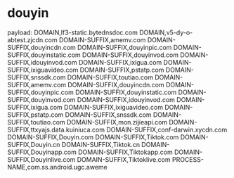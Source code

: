 # douyin
payload:
DOMAIN,lf3-static.bytednsdoc.com
DOMAIN,v5-dy-o-abtest.zjcdn.com
DOMAIN-SUFFIX,amemv.com
DOMAIN-SUFFIX,douyincdn.com
DOMAIN-SUFFIX,douyinpic.com
DOMAIN-SUFFIX,douyinstatic.com
DOMAIN-SUFFIX,douyinvod.com
DOMAIN-SUFFIX,idouyinvod.com
DOMAIN-SUFFIX,ixigua.com
DOMAIN-SUFFIX,ixiguavideo.com
DOMAIN-SUFFIX,pstatp.com
DOMAIN-SUFFIX,snssdk.com
DOMAIN-SUFFIX,toutiao.com
DOMAIN-SUFFIX,amemv.com
DOMAIN-SUFFIX,douyincdn.com
DOMAIN-SUFFIX,douyinpic.com
DOMAIN-SUFFIX,douyinstatic.com
DOMAIN-SUFFIX,douyinvod.com
DOMAIN-SUFFIX,idouyinvod.com
DOMAIN-SUFFIX,ixigua.com
DOMAIN-SUFFIX,ixiguavideo.com
DOMAIN-SUFFIX,pstatp.com
DOMAIN-SUFFIX,snssdk.com
DOMAIN-SUFFIX,toutiao.com
DOMAIN-SUFFIX,mon.zijieapi.com
DOMAIN-SUFFIX,ttxyajs.data.kuiniuca.com
DOMAIN-SUFFIX,conf-darwin.xycdn.com
DOMAIN-SUFFIX,Douyin.com
DOMAIN-SUFFIX,Tiktok.com
DOMAIN-SUFFIX,Douyin.cn
DOMAIN-SUFFIX,Tiktok.cn
DOMAIN-SUFFIX,Douyinapp.com
DOMAIN-SUFFIX,Tiktokapp.com
DOMAIN-SUFFIX,Douyinlive.com
DOMAIN-SUFFIX,Tiktoklive.com
PROCESS-NAME,com.ss.android.ugc.aweme

